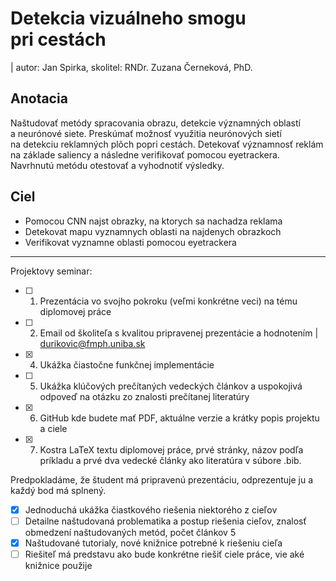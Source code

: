 # Detekcia vizuálneho smogu pri cestách
| autor: Jan Spirka, skolitel: RNDr. Zuzana Černeková, PhD.

## Anotacia

Naštudovať metódy spracovania obrazu, detekcie významných oblastí a neurónové siete. Preskúmať možnosť využitia neurónových sietí na detekciu reklamných plôch popri cestách. Detekovať významnosť reklám na základe saliency a následne verifikovať pomocou eyetrackera. Navrhnutú metódu otestovať a vyhodnotiť výsledky.

## Ciel

- Pomocou CNN najst obrazky, na ktorych sa nachadza reklama
- Detekovat mapu vyznamnych oblasti na najdenych obrazkoch
- Verifikovat vyznamne oblasti pomocou eyetrackera  

----------------

Projektovy seminar:

- [ ] 1. Prezentácia vo svojho pokroku (veľmi konkrétne veci) na tému diplomovej práce
- [ ] 2. Email od školiteľa s kvalitou pripravenej prezentácie a hodnotením | durikovic@fmph.uniba.sk
- [X] 4. Ukážka čiastočne funkčnej implementácie
- [ ] 5. Ukážka klúčových prečítaných vedeckých článkov a uspokojivá odpoveď na otázku zo znalosti prečítanej literatúry
- [X] 6. GitHub kde budete mať PDF, aktuálne verzie a krátky popis projektu a ciele
- [X] 7. Kostra LaTeX textu diplomovej práce, prvé stránky, názov podľa príkladu a prvé dva vedecké články ako literatúra v súbore .bib.

Predpokladáme, že študent má pripravenú prezentáciu, odprezentuje ju a každý bod má splnený.
- [X] Jednoduchá ukážka čiastkového riešenia niektorého z cieľov
- [ ] Detailne naštudovaná problematika a postup riešenia cieľov, znalosť obmedzení naštudovaných metód, počet článkov 5
- [X] Naštudované tutorialy, nové knižnice potrebné k riešeniu cieľa
- [ ] Riešiteľ má predstavu ako bude konkrétne riešiť ciele práce, vie aké knižnice použije
